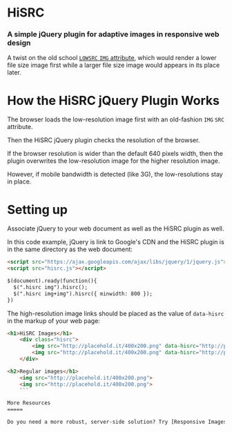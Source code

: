 HiSRC
=====

### A simple jQuery plugin for adaptive images in responsive web design

A twist on the old school [`LOWSRC` `IMG` attribute](http://www.w3.org/TR/html5/obsolete.html#attr-img-lowsrc), which would render a lower file size image first while a larger file size image would appears in its place later.

How the HiSRC jQuery Plugin Works
=====

The browser loads the low-resolution image first with an old-fashion `IMG` `SRC` attribute.

Then the HiSRC jQuery plugin checks the resolution of the browser. 

If the browser resolution is wider than the default 640 pixels width, then the plugin overwrites the low-resolution image for the higher resolution image.

However, if mobile bandwidth is detected (like 3G), the low-resolutions stay in place. 

Setting up
=====

Associate jQuery to your web document as well as the HiSRC plugin as well.

In this code example, jQuery is link to Google's CDN and the HiSRC plugin is in the same directory as the web document:

```html
<script src="https://ajax.googleapis.com/ajax/libs/jquery/1/jquery.js"></script>
<script src="hisrc.js"></script>
```

```html
$(document).ready(function(){
  $(".hisrc img").hisrc();
  $(".hisrc img+img").hisrc({ minwidth: 800 });
})
```

The high-resolution image links should be placed as the value of `data-hisrc` in the markup of your web page:

```html
<h1>HiSRC Images</h1>	
	<div class="hisrc">
		<img src="http://placehold.it/400x200.png" data-hisrc="http://placehold.it/640x200.png">
		<img src="http://placehold.it/400x200.png" data-hisrc="http://placehold.it/800x200.png">
	</div>

<h2>Regular images</h1>	
	<img src="http://placehold.it/400x200.png">
	<img src="http://placehold.it/400x200.png">
	```

More Resources
=====

Do you need a more robust, server-side solution? Try [Responsive Images](https://github.com/filamentgroup/Responsive-Images). Requires PHP and editing `.htaccess` files

